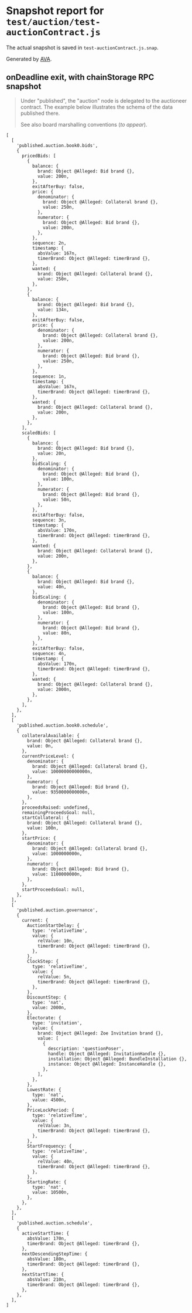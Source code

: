 # Snapshot report for `test/auction/test-auctionContract.js`

The actual snapshot is saved in `test-auctionContract.js.snap`.

Generated by [AVA](https://avajs.dev).

## onDeadline exit, with chainStorage RPC snapshot

> Under "published", the "auction" node is delegated to the auctioneer contract.
> The example below illustrates the schema of the data published there.
> 
> See also board marshalling conventions (_to appear_).

    [
      [
        'published.auction.book0.bids',
        {
          pricedBids: [
            {
              balance: {
                brand: Object @Alleged: Bid brand {},
                value: 200n,
              },
              exitAfterBuy: false,
              price: {
                denominator: {
                  brand: Object @Alleged: Collateral brand {},
                  value: 250n,
                },
                numerator: {
                  brand: Object @Alleged: Bid brand {},
                  value: 200n,
                },
              },
              sequence: 2n,
              timestamp: {
                absValue: 167n,
                timerBrand: Object @Alleged: timerBrand {},
              },
              wanted: {
                brand: Object @Alleged: Collateral brand {},
                value: 250n,
              },
            },
            {
              balance: {
                brand: Object @Alleged: Bid brand {},
                value: 134n,
              },
              exitAfterBuy: false,
              price: {
                denominator: {
                  brand: Object @Alleged: Collateral brand {},
                  value: 200n,
                },
                numerator: {
                  brand: Object @Alleged: Bid brand {},
                  value: 250n,
                },
              },
              sequence: 1n,
              timestamp: {
                absValue: 167n,
                timerBrand: Object @Alleged: timerBrand {},
              },
              wanted: {
                brand: Object @Alleged: Collateral brand {},
                value: 200n,
              },
            },
          ],
          scaledBids: [
            {
              balance: {
                brand: Object @Alleged: Bid brand {},
                value: 20n,
              },
              bidScaling: {
                denominator: {
                  brand: Object @Alleged: Bid brand {},
                  value: 100n,
                },
                numerator: {
                  brand: Object @Alleged: Bid brand {},
                  value: 50n,
                },
              },
              exitAfterBuy: false,
              sequence: 3n,
              timestamp: {
                absValue: 170n,
                timerBrand: Object @Alleged: timerBrand {},
              },
              wanted: {
                brand: Object @Alleged: Collateral brand {},
                value: 200n,
              },
            },
            {
              balance: {
                brand: Object @Alleged: Bid brand {},
                value: 40n,
              },
              bidScaling: {
                denominator: {
                  brand: Object @Alleged: Bid brand {},
                  value: 100n,
                },
                numerator: {
                  brand: Object @Alleged: Bid brand {},
                  value: 80n,
                },
              },
              exitAfterBuy: false,
              sequence: 4n,
              timestamp: {
                absValue: 170n,
                timerBrand: Object @Alleged: timerBrand {},
              },
              wanted: {
                brand: Object @Alleged: Collateral brand {},
                value: 2000n,
              },
            },
          ],
        },
      ],
      [
        'published.auction.book0.schedule',
        {
          collateralAvailable: {
            brand: Object @Alleged: Collateral brand {},
            value: 0n,
          },
          currentPriceLevel: {
            denominator: {
              brand: Object @Alleged: Collateral brand {},
              value: 10000000000000n,
            },
            numerator: {
              brand: Object @Alleged: Bid brand {},
              value: 9350000000000n,
            },
          },
          proceedsRaised: undefined,
          remainingProceedsGoal: null,
          startCollateral: {
            brand: Object @Alleged: Collateral brand {},
            value: 100n,
          },
          startPrice: {
            denominator: {
              brand: Object @Alleged: Collateral brand {},
              value: 1000000000n,
            },
            numerator: {
              brand: Object @Alleged: Bid brand {},
              value: 1100000000n,
            },
          },
          startProceedsGoal: null,
        },
      ],
      [
        'published.auction.governance',
        {
          current: {
            AuctionStartDelay: {
              type: 'relativeTime',
              value: {
                relValue: 10n,
                timerBrand: Object @Alleged: timerBrand {},
              },
            },
            ClockStep: {
              type: 'relativeTime',
              value: {
                relValue: 5n,
                timerBrand: Object @Alleged: timerBrand {},
              },
            },
            DiscountStep: {
              type: 'nat',
              value: 2000n,
            },
            Electorate: {
              type: 'invitation',
              value: {
                brand: Object @Alleged: Zoe Invitation brand {},
                value: [
                  {
                    description: 'questionPoser',
                    handle: Object @Alleged: InvitationHandle {},
                    installation: Object @Alleged: BundleInstallation {},
                    instance: Object @Alleged: InstanceHandle {},
                  },
                ],
              },
            },
            LowestRate: {
              type: 'nat',
              value: 4500n,
            },
            PriceLockPeriod: {
              type: 'relativeTime',
              value: {
                relValue: 3n,
                timerBrand: Object @Alleged: timerBrand {},
              },
            },
            StartFrequency: {
              type: 'relativeTime',
              value: {
                relValue: 40n,
                timerBrand: Object @Alleged: timerBrand {},
              },
            },
            StartingRate: {
              type: 'nat',
              value: 10500n,
            },
          },
        },
      ],
      [
        'published.auction.schedule',
        {
          activeStartTime: {
            absValue: 170n,
            timerBrand: Object @Alleged: timerBrand {},
          },
          nextDescendingStepTime: {
            absValue: 180n,
            timerBrand: Object @Alleged: timerBrand {},
          },
          nextStartTime: {
            absValue: 210n,
            timerBrand: Object @Alleged: timerBrand {},
          },
        },
      ],
    ]

